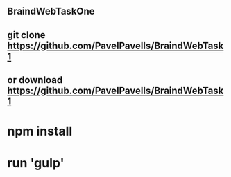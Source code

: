 ## BraindWebTaskOne


## git clone https://github.com/PavelPavells/BraindWebTask1 
## or download https://github.com/PavelPavells/BraindWebTask1

# npm install
# run 'gulp'